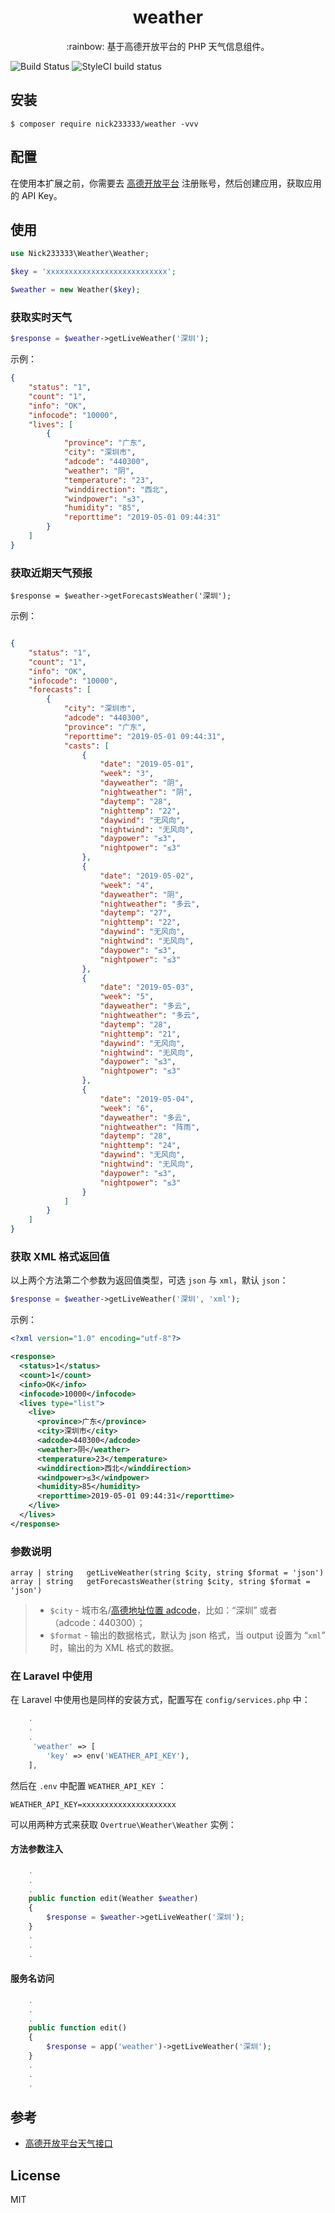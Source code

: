 <h1 align="center"> weather </h1>

<p align="center">:rainbow: 基于高德开放平台的 PHP 天气信息组件。</p>

![Build Status](https://travis-ci.org/Nick233333/weather.svg?branch=master)
![StyleCI build status](https://github.styleci.io/repos/181275329/shield) 

## 安装

```shell
$ composer require nick233333/weather -vvv
```

## 配置

在使用本扩展之前，你需要去 [高德开放平台](https://lbs.amap.com/dev/id/newuser) 注册账号，然后创建应用，获取应用的 API Key。

## 使用

```php
use Nick233333\Weather\Weather;

$key = 'xxxxxxxxxxxxxxxxxxxxxxxxxxx';

$weather = new Weather($key);
```

###  获取实时天气

```php
$response = $weather->getLiveWeather('深圳');
```
示例：

```json
{
    "status": "1",
    "count": "1",
    "info": "OK",
    "infocode": "10000",
    "lives": [
        {
            "province": "广东",
            "city": "深圳市",
            "adcode": "440300",
            "weather": "阴",
            "temperature": "23",
            "winddirection": "西北",
            "windpower": "≤3",
            "humidity": "85",
            "reporttime": "2019-05-01 09:44:31"
        }
    ]
}
```

### 获取近期天气预报

```
$response = $weather->getForecastsWeather('深圳');
```
示例：

```json

{
    "status": "1",
    "count": "1",
    "info": "OK",
    "infocode": "10000",
    "forecasts": [
        {
            "city": "深圳市",
            "adcode": "440300",
            "province": "广东",
            "reporttime": "2019-05-01 09:44:31",
            "casts": [
                {
                    "date": "2019-05-01",
                    "week": "3",
                    "dayweather": "阴",
                    "nightweather": "阴",
                    "daytemp": "28",
                    "nighttemp": "22",
                    "daywind": "无风向",
                    "nightwind": "无风向",
                    "daypower": "≤3",
                    "nightpower": "≤3"
                },
                {
                    "date": "2019-05-02",
                    "week": "4",
                    "dayweather": "阴",
                    "nightweather": "多云",
                    "daytemp": "27",
                    "nighttemp": "22",
                    "daywind": "无风向",
                    "nightwind": "无风向",
                    "daypower": "≤3",
                    "nightpower": "≤3"
                },
                {
                    "date": "2019-05-03",
                    "week": "5",
                    "dayweather": "多云",
                    "nightweather": "多云",
                    "daytemp": "28",
                    "nighttemp": "21",
                    "daywind": "无风向",
                    "nightwind": "无风向",
                    "daypower": "≤3",
                    "nightpower": "≤3"
                },
                {
                    "date": "2019-05-04",
                    "week": "6",
                    "dayweather": "多云",
                    "nightweather": "阵雨",
                    "daytemp": "28",
                    "nighttemp": "24",
                    "daywind": "无风向",
                    "nightwind": "无风向",
                    "daypower": "≤3",
                    "nightpower": "≤3"
                }
            ]
        }
    ]
}
```

### 获取 XML 格式返回值

以上两个方法第二个参数为返回值类型，可选 `json` 与 `xml`，默认 `json`：

```php
$response = $weather->getLiveWeather('深圳', 'xml');
```

示例：

```xml
<?xml version="1.0" encoding="utf-8"?>

<response>
  <status>1</status>
  <count>1</count>
  <info>OK</info>
  <infocode>10000</infocode>
  <lives type="list">
    <live>
      <province>广东</province>
      <city>深圳市</city>
      <adcode>440300</adcode>
      <weather>阴</weather>
      <temperature>23</temperature>
      <winddirection>西北</winddirection>
      <windpower>≤3</windpower>
      <humidity>85</humidity>
      <reporttime>2019-05-01 09:44:31</reporttime>
    </live>
  </lives>
</response>
```

### 参数说明

```
array | string   getLiveWeather(string $city, string $format = 'json')
array | string   getForecastsWeather(string $city, string $format = 'json')
```

> - `$city` - 城市名/[高德地址位置 adcode](https://lbs.amap.com/api/webservice/guide/api/district)，比如：“深圳” 或者（adcode：440300）；
> - `$format`  - 输出的数据格式，默认为 json 格式，当 output 设置为 “`xml`” 时，输出的为 XML 格式的数据。


### 在 Laravel 中使用

在 Laravel 中使用也是同样的安装方式，配置写在 `config/services.php` 中：

```php
    .
    .
    .
     'weather' => [
        'key' => env('WEATHER_API_KEY'),
    ],
```

然后在 `.env` 中配置 `WEATHER_API_KEY` ：

```env
WEATHER_API_KEY=xxxxxxxxxxxxxxxxxxxxx
```

可以用两种方式来获取 `Overtrue\Weather\Weather` 实例：

#### 方法参数注入

```php
    .
    .
    .
    public function edit(Weather $weather) 
    {
        $response = $weather->getLiveWeather('深圳');
    }
    .
    .
    .
```

#### 服务名访问

```php
    .
    .
    .
    public function edit() 
    {
        $response = app('weather')->getLiveWeather('深圳');
    }
    .
    .
    .

```

## 参考

- [高德开放平台天气接口](https://lbs.amap.com/api/webservice/guide/api/weatherinfo/)

## License

MIT